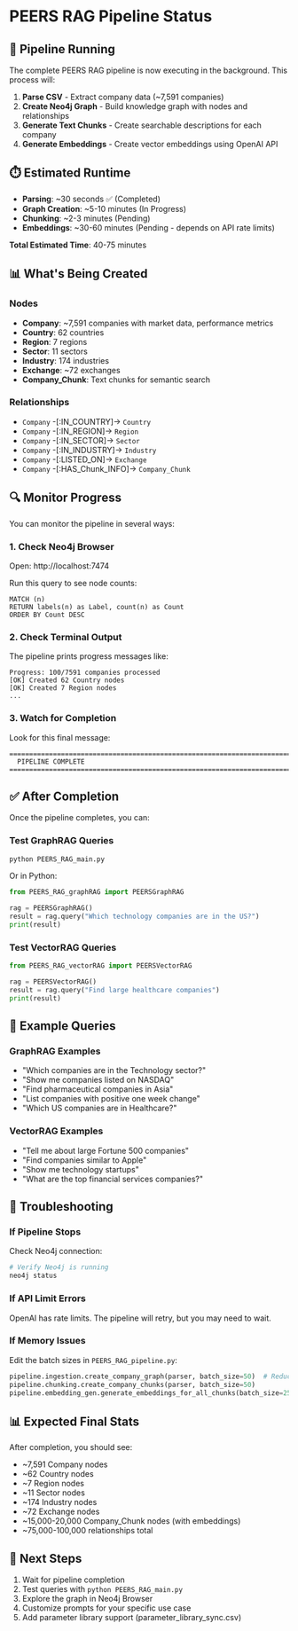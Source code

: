 # PEERS RAG Pipeline Status

## 🚀 Pipeline Running

The complete PEERS RAG pipeline is now executing in the background. This process will:

1. **Parse CSV** - Extract company data (~7,591 companies)
2. **Create Neo4j Graph** - Build knowledge graph with nodes and relationships
3. **Generate Text Chunks** - Create searchable descriptions for each company
4. **Generate Embeddings** - Create vector embeddings using OpenAI API

## ⏱️ Estimated Runtime

- **Parsing**: ~30 seconds ✅ (Completed)
- **Graph Creation**: ~5-10 minutes (In Progress)
- **Chunking**: ~2-3 minutes (Pending)
- **Embeddings**: ~30-60 minutes (Pending - depends on API rate limits)

**Total Estimated Time**: 40-75 minutes

## 📊 What's Being Created

### Nodes
- **Company**: ~7,591 companies with market data, performance metrics
- **Country**: 62 countries
- **Region**: 7 regions  
- **Sector**: 11 sectors
- **Industry**: 174 industries
- **Exchange**: ~72 exchanges
- **Company_Chunk**: Text chunks for semantic search

### Relationships
- `Company` -[:IN_COUNTRY]-> `Country`
- `Company` -[:IN_REGION]-> `Region`
- `Company` -[:IN_SECTOR]-> `Sector`
- `Company` -[:IN_INDUSTRY]-> `Industry`
- `Company` -[:LISTED_ON]-> `Exchange`
- `Company` -[:HAS_Chunk_INFO]-> `Company_Chunk`

## 🔍 Monitor Progress

You can monitor the pipeline in several ways:

### 1. Check Neo4j Browser
Open: http://localhost:7474

Run this query to see node counts:
```cypher
MATCH (n)
RETURN labels(n) as Label, count(n) as Count
ORDER BY Count DESC
```

### 2. Check Terminal Output
The pipeline prints progress messages like:
```
Progress: 100/7591 companies processed
[OK] Created 62 Country nodes
[OK] Created 7 Region nodes
...
```

### 3. Watch for Completion
Look for this final message:
```
================================================================================
  PIPELINE COMPLETE
================================================================================
```

## ✅ After Completion

Once the pipeline completes, you can:

### Test GraphRAG Queries
```bash
python PEERS_RAG_main.py
```

Or in Python:
```python
from PEERS_RAG_graphRAG import PEERSGraphRAG

rag = PEERSGraphRAG()
result = rag.query("Which technology companies are in the US?")
print(result)
```

### Test VectorRAG Queries
```python
from PEERS_RAG_vectorRAG import PEERSVectorRAG

rag = PEERSVectorRAG()
result = rag.query("Find large healthcare companies")
print(result)
```

## 📝 Example Queries

### GraphRAG Examples
- "Which companies are in the Technology sector?"
- "Show me companies listed on NASDAQ"
- "Find pharmaceutical companies in Asia"
- "List companies with positive one week change"
- "Which US companies are in Healthcare?"

### VectorRAG Examples
- "Tell me about large Fortune 500 companies"
- "Find companies similar to Apple"
- "Show me technology startups"
- "What are the top financial services companies?"

## 🔧 Troubleshooting

### If Pipeline Stops
Check Neo4j connection:
```bash
# Verify Neo4j is running
neo4j status
```

### If API Limit Errors
OpenAI has rate limits. The pipeline will retry, but you may need to wait.

### If Memory Issues
Edit the batch sizes in `PEERS_RAG_pipeline.py`:
```python
pipeline.ingestion.create_company_graph(parser, batch_size=50)  # Reduce from 100
pipeline.chunking.create_company_chunks(parser, batch_size=50)
pipeline.embedding_gen.generate_embeddings_for_all_chunks(batch_size=25)
```

## 📊 Expected Final Stats

After completion, you should see:
- ~7,591 Company nodes
- ~62 Country nodes
- ~7 Region nodes
- ~11 Sector nodes
- ~174 Industry nodes
- ~72 Exchange nodes
- ~15,000-20,000 Company_Chunk nodes (with embeddings)
- ~75,000-100,000 relationships total

## 🎯 Next Steps

1. Wait for pipeline completion
2. Test queries with `python PEERS_RAG_main.py`
3. Explore the graph in Neo4j Browser
4. Customize prompts for your specific use case
5. Add parameter library support (parameter_library_sync.csv)

